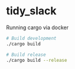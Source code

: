 # tidy_slack

Running cargo via docker

```bash
# Build development
./cargo build

# Build release
./cargo build --release
```
